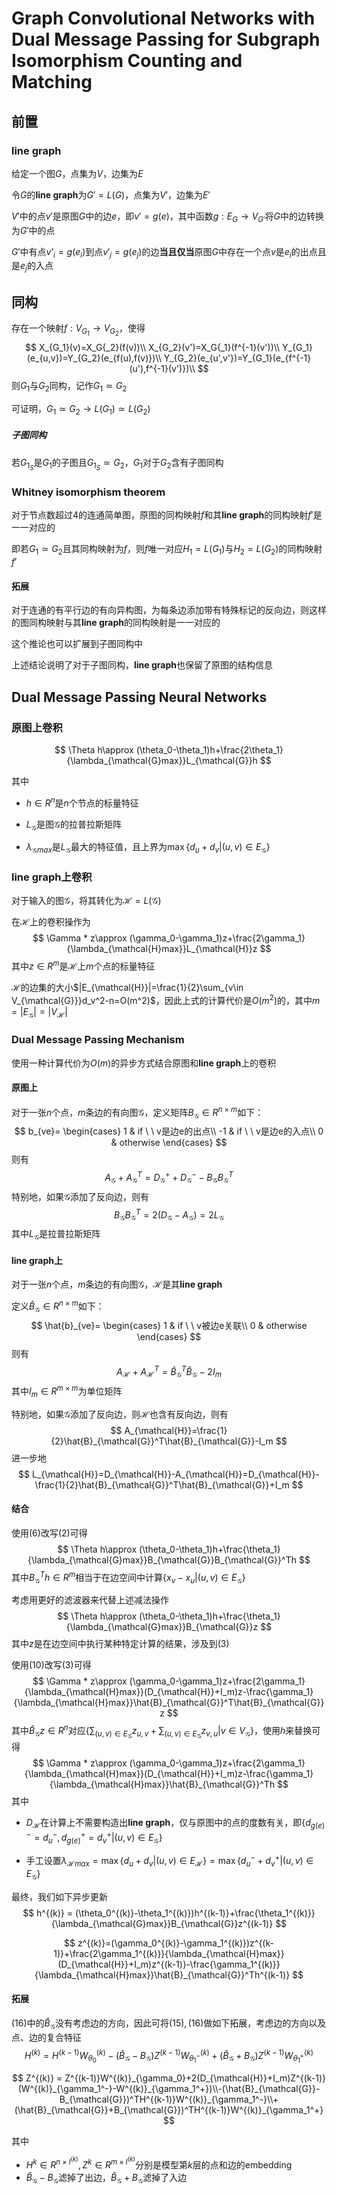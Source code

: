 # Graph Convolutional Networks with Dual Message Passing for Subgraph Isomorphism Counting and Matching

## 前置

### line graph

给定一个图$G$，点集为$V$，边集为$E$

令$G$的**line graph**为$G'=L(G)$，点集为$V'$，边集为$E'$

$V'$中的点$v'$是原图$G$中的边$e$，即$v'=g(e)$，其中函数$g:E_G\to V_{G'}$将$G$中的边转换为$G'$中的点

$G'$中有点$v’_i=g(e_i)$到点$v'_j=g(e_j)$的边**当且仅当**原图$G$中存在一个点$v$是$e_i$的出点且是$e_j$的入点

## 同构

存在一个映射$f:V_{G_1}\to V_{G_2}$，使得
$$
X_{G_1}(v)=X_G{_2}(f(v))\\
X_{G_2}(v')=X_G{_1}(f^{-1}(v'))\\
Y_{G_1}(e_{u,v})=Y_{G_2}(e_{f(u),f(v)})\\
Y_{G_2}(e_{u',v'})=Y_{G_1}(e_{f^{-1}(u'),f^{-1}(v')})\\
$$
则$G_1$与$G_2$同构，记作$G_1\simeq G_2$

可证明，$G_1\simeq G_2 \to L(G_1)\simeq L(G_2)$

##### 子图同构

若$G_{1_S}$是$G_1$的子图且$G_{1_S}\simeq G_2$，$G_1$对于$G_2$含有子图同构

### Whitney isomorphism theorem

对于节点数超过$4$的连通简单图，原图的同构映射$f$和其**line graph**的同构映射$f'$是一一对应的

即若$G_1\simeq G_2$且其同构映射为$f$，则$f$唯一对应$H_1=L(G_1)$与$H_2=L(G_2)$的同构映射$f'$

#### 拓展

对于连通的有平行边的有向异构图，为每条边添加带有特殊标记的反向边，则这样的图同构映射与其**line graph**的同构映射是一一对应的

 这个推论也可以扩展到子图同构中

上述结论说明了对于子图同构，**line graph**也保留了原图的结构信息

## Dual Message Passing Neural Networks

### 原图上卷积

$$
\Theta h\approx (\theta_0-\theta_1)h+\frac{2\theta_1}{\lambda_{\mathcal{G}max}}L_{\mathcal{G}}h
$$

其中

* $h\in R^n$是$n$个节点的标量特征

* $L_{\mathcal{G}}$是图$\mathcal{G}$的拉普拉斯矩阵
* $\lambda_{\mathcal{G}max}$是$L_{\mathcal{G}}$最大的特征值，且上界为$\max\{d_u+d_v|(u,v)\in E_\mathcal{G}\}$

### line graph上卷积

对于输入的图$\mathcal{G}$，将其转化为$\mathcal{H}=L(\mathcal{G})$

在$\mathcal{H}$上的卷积操作为
$$
\Gamma * z\approx (\gamma_0-\gamma_1)z+\frac{2\gamma_1}{\lambda_{\mathcal{H}max}}L_{\mathcal{H}}z
$$
其中$z\in R^m$是$\mathcal{H}$上$m$个点的标量特征

$\mathcal{H}$的边集的大小$|E_{\mathcal{H}}|=\frac{1}{2}\sum_{v\in V_{\mathcal{G}}}d_v^2-n=O(m^2)$，因此上式的计算代价是$O(m^2)$的，其中$m=|E_{\mathcal{G}}|=|V_{\mathcal{H}}|$

### Dual Message Passing Mechanism

使用一种计算代价为$O(m)$的异步方式结合原图和**line graph**上的卷积

#### 原图上

对于一张$n$个点，$m$条边的有向图$\mathcal{G}$，定义矩阵$B_{\mathcal{G}}\in R^{n\times m}$如下：
$$
b_{ve}=
\begin{cases}
1 & if \ \ v是边e的出点\\
-1 & if \ \ v是边e的入点\\
0 & otherwise
\end{cases}
$$
则有
$$
A_{\mathcal{G}}+A_{\mathcal{G}}^T=D_{\mathcal{G}}^+ + D_{\mathcal{G}}^- - B_{\mathcal{G}}B_{\mathcal{G}}^T
$$
特别地，如果$\mathcal{G}$添加了反向边，则有
$$
B_{\mathcal{G}}B_{\mathcal{G}}^T=2(D_{\mathcal{G}}-A_{\mathcal{G}})=2L_{\mathcal{G}}
$$
其中$L_{\mathcal{G}}$是拉普拉斯矩阵



#### line graph上

对于一张$n$个点，$m$条边的有向图$\mathcal{G}$，$\mathcal{H}$是其**line graph**

定义$\hat{B}_{\mathcal{G}}\in R^{n\times m}$如下：
$$
\hat{b}_{ve}=
\begin{cases}
1 & if \ \ v被边e关联\\
0 & otherwise
\end{cases}
$$
则有
$$
A_{\mathcal{H}}+A_{\mathcal{H}}^T=\hat{B}_{\mathcal{G}}^T\hat{B}_{\mathcal{G}}-2I_m
$$
其中$I_m\in R^{m\times m}$为单位矩阵

特别地，如果$\mathcal{G}$添加了反向边，则$\mathcal{H}$也含有反向边，则有
$$
A_{\mathcal{H}}=\frac{1}{2}\hat{B}_{\mathcal{G}}^T\hat{B}_{\mathcal{G}}-I_m
$$
进一步地
$$
L_{\mathcal{H}}=D_{\mathcal{H}}-A_{\mathcal{H}}=D_{\mathcal{H}}-\frac{1}{2}\hat{B}_{\mathcal{G}}^T\hat{B}_{\mathcal{G}}+I_m
$$

#### 结合

使用$(6)$改写$(2)$可得
$$
\Theta h\approx (\theta_0-\theta_1)h+\frac{\theta_1}{\lambda_{\mathcal{G}max}}B_{\mathcal{G}}B_{\mathcal{G}}^Th
$$
其中$B_{\mathcal{G}}^Th\in R^m$相当于在边空间中计算$\{x_v-x_u|(u,v)\in E_{\mathcal{G}}\}$

考虑用更好的滤波器来代替上述减法操作
$$
\Theta h\approx (\theta_0-\theta_1)h+\frac{\theta_1}{\lambda_{\mathcal{G}max}}B_{\mathcal{G}}z
$$
其中$z$是在边空间中执行某种特定计算的结果，涉及到$(3)$

使用$(10)$改写$(3)$可得
$$
\Gamma * z\approx (\gamma_0-\gamma_1)z+\frac{2\gamma_1}{\lambda_{\mathcal{H}max}}(D_{\mathcal{H}}+I_m)z-\frac{\gamma_1}{\lambda_{\mathcal{H}max}}\hat{B}_{\mathcal{G}}^T\hat{B}_{\mathcal{G}}z
$$
其中$\hat{B}_{\mathcal{G}}z\in R^{n}$对应$\{\sum_{(u,v)\in E_{\mathcal{G}}}z_{u,v}+\sum_{(u,v)\in E_{\mathcal{G}}}z_{v,u}|v\in V_{\mathcal{G}}\}$，使用$h$来替换可得
$$
\Gamma * z\approx (\gamma_0-\gamma_1)z+\frac{2\gamma_1}{\lambda_{\mathcal{H}max}}(D_{\mathcal{H}}+I_m)z-\frac{\gamma_1}{\lambda_{\mathcal{H}max}}\hat{B}_{\mathcal{G}}^Th
$$
其中

* $D_{\mathcal{H}}$在计算上不需要构造出**line graph**，仅与原图中的点的度数有关，即$\{d^-_{g(e)}=d^-_u,d^+_{g(e)}=d^+_v|(u,v)\in E_{\mathcal{G}}\}$

* 手工设置$\lambda_{\mathcal{H}max}=\max\{d_u+d_v|(u,v)\in E_{\mathcal{H}}\}=\max\{d_u^-+d_v^+|(u,v)\in E_{\mathcal{G}}\}$

最终，我们如下异步更新
$$
h^{(k)} = (\theta_0^{(k)}-\theta_1^{(k)})h^{(k-1)}+\frac{\theta_1^{(k)}}{\lambda_{\mathcal{G}max}}B_{\mathcal{G}}z^{(k-1)}
$$

$$
z^{(k)}=(\gamma_0^{(k)}-\gamma_1^{(k)})z^{(k-1)}+\frac{2\gamma_1^{(k)}}{\lambda_{\mathcal{H}max}}(D_{\mathcal{H}}+I_m)z^{(k-1)}-\frac{\gamma_1^{(k)}}{\lambda_{\mathcal{H}max}}\hat{B}_{\mathcal{G}}^Th^{(k-1)}
$$



#### 拓展

$(16)$中的$\hat{B}_{\mathcal{G}}$没有考虑边的方向，因此可将$(15),(16)$做如下拓展，考虑边的方向以及点、边的复合特征
$$
H^{(k)} = H^{(k-1)}W^{(k)}_{\theta_0}-(\hat{B}_{\mathcal{G}}-B_{\mathcal{G}})Z^{(k-1)}W^{(k)}_{\theta_1^-}+(\hat{B}_{\mathcal{G}}+B_{\mathcal{G}})Z^{(k-1)}W^{(k)}_{\theta_1^+}
$$

$$
Z^{(k)} = Z^{(k-1)}W^{(k)}_{\gamma_0}+2(D_{\mathcal{H}}+I_m)Z^{(k-1)}(W^{(k)}_{\gamma_1^-}-W^{(k)}_{\gamma_1^+})\\-(\hat{B}_{\mathcal{G}}-B_{\mathcal{G}})^TH^{(k-1)}W^{(k)}_{\gamma_1^-}\\+(\hat{B}_{\mathcal{G}}+B_{\mathcal{G}})^TH^{(k-1)}W^{(k)}_{\gamma_1^+}
$$

其中

* $H^k\in R^{n\times l^{(k)}},Z^k \in R^{m\times l^{(k)}}$分别是模型第$k$层的点和边的embedding
* $\hat{B}_{\mathcal{G}}-B_{\mathcal{G}}$滤掉了出边，$\hat{B}_{\mathcal{G}}+B_{\mathcal{G}}$滤掉了入边


